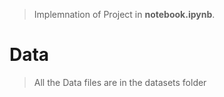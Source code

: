 > Implemnation of Project in <b>notebook.ipynb</b>.
# Data
> All the Data files are in the datasets folder